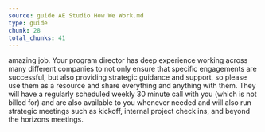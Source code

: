 ```yaml
---
source: guide AE Studio How We Work.md
type: guide
chunk: 28
total_chunks: 41
---
```


amazing job. Your program director has deep experience working across many different companies to not only ensure that specific engagements are successful, but also providing strategic guidance and support, so please use them as a resource and share everything and anything with them. They will have a regularly scheduled weekly 30 minute call with you (which is not billed for) and are also available to you whenever needed and will also run strategic meetings such as kickoff, internal project check ins, and beyond the horizons meetings.